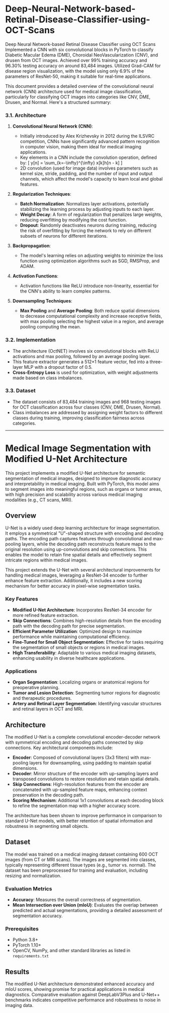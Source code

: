 # Deep-Neural-Network-based-Retinal-Disease-Classifier-using-OCT-Scans
Deep Neural Network-based Retinal Disease Classifier using OCT Scans
Implemented a CNN with six convolutional blocks in PyTorch to classify Diabetic Macular Edema (DME),
Choroidal NeoVascularization (CNV), and drusen from OCT images. Achieved over 99% training accuracy
and 96.30% testing accuracy on around 83,484 images. Utilized Grad-CAM for disease region visualization,
with the model using only 6.9% of the parameters of ResNet-50, making it suitable for real-time applications.

This document provides a detailed overview of the convolutional neural network (CNN) architecture used for medical image classification, particularly for classifying OCT images into categories like CNV, DME, Drusen, and Normal. Here's a structured summary:

### 3.1. Architecture
1. **Convolutional Neural Network (CNN)**:
   - Initially introduced by Alex Krizhevsky in 2012 during the ILSVRC competition, CNNs have significantly advanced pattern recognition in computer vision, making them ideal for medical imaging applications.
   - Key elements in a CNN include the convolution operation, defined by:
     \[
     y[n] = \sum_{k=-\infty}^{\infty} x[k]h[n - k]
     \]
   - 2D convolution (used for image data) involves parameters such as kernel size, stride, padding, and the number of input and output channels, which affect the model's capacity to learn local and global features.

2. **Regularization Techniques**:
   - **Batch Normalization**: Normalizes layer activations, potentially stabilizing the learning process by adjusting inputs to each layer.
   - **Weight Decay**: A form of regularization that penalizes large weights, reducing overfitting by modifying the cost function.
   - **Dropout**: Randomly deactivates neurons during training, reducing the risk of overfitting by forcing the network to rely on different subsets of neurons for different iterations.

3. **Backpropagation**:
   - The model's learning relies on adjusting weights to minimize the loss function using optimization algorithms such as SGD, RMSProp, and ADAM.
   
4. **Activation Functions**:
   - Activation functions like ReLU introduce non-linearity, essential for the CNN's ability to learn complex patterns.

5. **Downsampling Techniques**:
   - **Max Pooling** and **Average Pooling**: Both reduce spatial dimensions to decrease computational complexity and increase receptive fields, with max pooling selecting the highest value in a region, and average pooling computing the mean.

### 3.2. Implementation
- The architecture (OctNET) involves six convolutional blocks with ReLU activations and max pooling, followed by an average pooling layer. 
- This feature extractor generates a 512×1 feature vector, fed into a three-layer MLP with a dropout factor of 0.5.
- **Cross-Entropy Loss** is used for optimization, with weight adjustments made based on class imbalances.

### 3.3. Dataset
- The dataset consists of 83,484 training images and 968 testing images for OCT classification across four classes (CNV, DME, Drusen, Normal).
- Class imbalances are addressed by assigning weight factors to different classes during training, improving classification fairness across categories.



---

# Medical Image Segmentation with Modified U-Net Architecture

This project implements a modified U-Net architecture for semantic segmentation of medical images, designed to improve diagnostic accuracy and interpretability in medical imaging. Built with PyTorch, this model aims to segment images into meaningful regions, such as organs or tumor areas, with high precision and scalability across various medical imaging modalities (e.g., CT scans, MRI). 

## Overview

U-Net is a widely used deep learning architecture for image segmentation. It employs a symmetrical "U"-shaped structure with encoding and decoding paths. The encoding path captures features through convolutional and max-pooling layers, while the decoding path reconstructs feature maps to the original resolution using up-convolutions and skip connections. This enables the model to retain fine spatial details and effectively segment intricate regions within medical images.

This project extends the U-Net with several architectural improvements for handling medical images, leveraging a ResNet-34 encoder to further enhance feature extraction. Additionally, it includes a new scoring mechanism for better accuracy in pixel-wise segmentation tasks.

### Key Features
- **Modified U-Net Architecture**: Incorporates ResNet-34 encoder for more refined feature extraction.
- **Skip Connections**: Combines high-resolution details from the encoding path with the decoding path for precise segmentation.
- **Efficient Parameter Utilization**: Optimized design to maximize performance while maintaining computational efficiency.
- **Fine-Tuned for Small Object Segmentation**: Effective for tasks requiring the segmentation of small objects or regions in medical images.
- **High Transferability**: Adaptable to various medical imaging datasets, enhancing usability in diverse healthcare applications.

### Applications
- **Organ Segmentation**: Localizing organs or anatomical regions for preoperative planning.
- **Tumor and Lesion Detection**: Segmenting tumor regions for diagnostic and therapeutic procedures.
- **Artery and Retinal Layer Segmentation**: Identifying vascular structures and retinal layers in OCT and MRI.

## Architecture

The modified U-Net is a complete convolutional encoder-decoder network with symmetrical encoding and decoding paths connected by skip connections. Key architectural components include:

- **Encoder**: Composed of convolutional layers (3x3 filters) with max-pooling layers for downsampling, using padding to maintain spatial dimensions.
- **Decoder**: Mirror structure of the encoder with up-sampling layers and transposed convolutions to restore resolution and retain spatial details.
- **Skip Connections**: High-resolution features from the encoder are concatenated with up-sampled feature maps, enhancing context preservation in the decoding path.
- **Scoring Mechanism**: Additional 1x1 convolutions at each decoding block to refine the segmentation map with a higher accuracy score.

The architecture has been shown to improve performance in comparison to standard U-Net models, with better retention of spatial information and robustness in segmenting small objects.

## Dataset

The model was trained on a medical imaging dataset containing 600 OCT images (from CT or MRI scans). The images are segmented into classes, typically representing different tissue types (e.g., tumor vs. normal). The dataset has been preprocessed for training and evaluation, including resizing and normalization.

### Evaluation Metrics

- **Accuracy**: Measures the overall correctness of segmentation.
- **Mean Intersection over Union (mIoU)**: Evaluates the overlap between predicted and actual segmentations, providing a detailed assessment of segmentation accuracy.


### Prerequisites
- Python 3.8+
- PyTorch 1.10+
- OpenCV, NumPy, and other standard libraries as listed in `requirements.txt`


## Results

The modified U-Net architecture demonstrated enhanced accuracy and mIoU scores, showing promise for practical applications in medical diagnostics. Comparative evaluation against DeepLabV3Plus and U-Net++ benchmarks indicates competitive performance and robustness to noise in imaging data.
